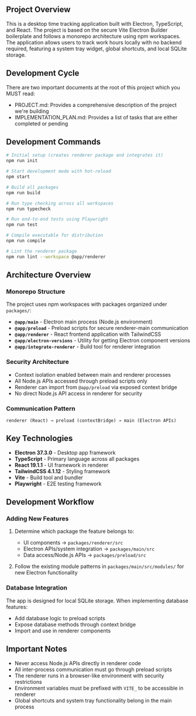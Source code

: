 ## Project Overview

This is a desktop time tracking application built with Electron, TypeScript, and React. The project is based on the secure Vite Electron Builder boilerplate and follows a monorepo architecture using npm workspaces. The application allows users to track work hours locally with no backend required, featuring a system tray widget, global shortcuts, and local SQLite storage.

## Development Cycle
There are two important documents at the root of this project which you MUST read:
- PROJECT.md: Provides a comprehensive description of the project we're building
- IMPLEMENTATION_PLAN.md: Provides a list of tasks that are either completed or pending

## Development Commands

```bash
# Initial setup (creates renderer package and integrates it)
npm run init

# Start development mode with hot-reload
npm start

# Build all packages
npm run build

# Run type checking across all workspaces
npm run typecheck

# Run end-to-end tests using Playwright
npm run test

# Compile executable for distribution
npm run compile

# Lint the renderer package
npm run lint --workspace @app/renderer
```

## Architecture Overview

### Monorepo Structure

The project uses npm workspaces with packages organized under `packages/`:

- **`@app/main`** - Electron main process (Node.js environment)
- **`@app/preload`** - Preload scripts for secure renderer-main communication
- **`@app/renderer`** - React frontend application with TailwindCSS
- **`@app/electron-versions`** - Utility for getting Electron component versions
- **`@app/integrate-renderer`** - Build tool for renderer integration

### Security Architecture

- Context isolation enabled between main and renderer processes
- All Node.js APIs accessed through preload scripts only
- Renderer can import from `@app/preload` via exposed context bridge
- No direct Node.js API access in renderer for security

### Communication Pattern

```
renderer (React) → preload (contextBridge) → main (Electron APIs)
```

## Key Technologies

- **Electron 37.3.0** - Desktop app framework
- **TypeScript** - Primary language across all packages
- **React 19.1.1** - UI framework in renderer
- **TailwindCSS 4.1.12** - Styling framework
- **Vite** - Build tool and bundler
- **Playwright** - E2E testing framework

## Development Workflow

### Adding New Features

1. Determine which package the feature belongs to:

   - UI components → `packages/renderer/src`
   - Electron APIs/system integration → `packages/main/src`
   - Data access/Node.js APIs → `packages/preload/src`

2. Follow the existing module patterns in `packages/main/src/modules/` for new Electron functionality

### Database Integration

The app is designed for local SQLite storage. When implementing database features:

- Add database logic to preload scripts
- Expose database methods through context bridge
- Import and use in renderer components

## Important Notes

- Never access Node.js APIs directly in renderer code
- All inter-process communication must go through preload scripts
- The renderer runs in a browser-like environment with security restrictions
- Environment variables must be prefixed with `VITE_` to be accessible in renderer
- Global shortcuts and system tray functionality belong in the main process
